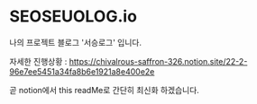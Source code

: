# SEOSEUOLOG.io
나의 프로젝트 블로그 '서승로그' 입니다.

자세한 진행상황 : https://chivalrous-saffron-326.notion.site/22-2-96e7ee5451a34fa8b6e1921a8e400e2e

곧 notion에서 this readMe로 간단히 최신화 하겠습니다.

